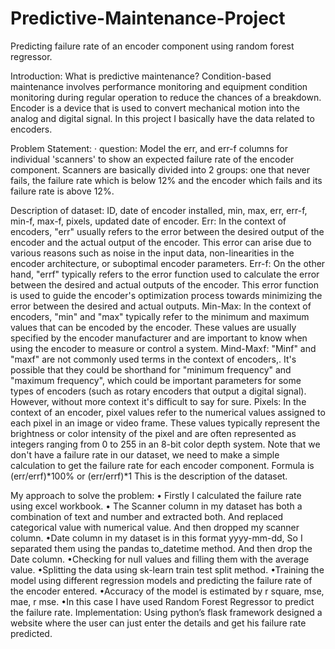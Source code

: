 # Predictive-Maintenance-Project
Predicting failure rate of an encoder component using random forest regressor.

Introduction: What is predictive maintenance? Condition-based maintenance involves performance monitoring and equipment condition monitoring during regular operation to reduce the chances of a breakdown. Encoder is a device that is used to convert mechanical motion into the analog and digital signal. In this project I basically have the data related to encoders.

Problem Statement: · question: Model the err, and err-f  columns for individual 'scanners' to show an expected  failure rate of the encoder component. 
Scanners are basically divided into 2 groups: one that never fails, the failure rate which is below 12% and the encoder which fails and its failure rate is above 12%.

Description of dataset: ID, date of encoder installed, min, max, err, err-f, min-f, max-f, pixels, updated date of encoder.
Err: In the context of encoders, "err" usually refers to the error between the desired output of the encoder and the actual output of the encoder. This error can arise due to various reasons such as noise in the input data, non-linearities in the encoder architecture, or suboptimal encoder parameters.
Err-f:  On the other hand, "errf" typically refers to the error function used to calculate the error between the desired and actual outputs of the encoder. This error function is used to guide the encoder's optimization process towards minimizing the error between the desired and actual outputs.
Min-Max: In the context of encoders, "min" and "max" typically refer to the minimum and maximum values that can be encoded by the encoder. These values are usually specified by the encoder manufacturer and are important to know when using the encoder to measure or control a system.
Mind-Maxf: "Minf" and "maxf" are not commonly used terms in the context of encoders,. It's possible that they could be shorthand for "minimum frequency" and "maximum frequency", which could be important parameters for some types of encoders (such as rotary encoders that output a digital signal). However, without more context it's difficult to say for sure.
Pixels: In the context of an encoder, pixel values refer to the numerical values assigned to each pixel in an image or video frame. These values typically represent the brightness or color intensity of the pixel and are often represented as integers ranging from 0 to 255 in an 8-bit color depth system.
Note that we don't have a failure rate in our dataset, we need to make a simple calculation to get the failure rate for each encoder component. Formula is (err/errf)*100% or (err/errf)*1
This is the description of the dataset.

My approach to solve the problem: • Firstly I calculated the failure rate using excel workbook.
• The Scanner column in my dataset has both a combination of text and number and extracted both. And replaced categorical value with numerical value. And then dropped my scanner column.
•Date column in my dataset is in this format yyyy-mm-dd, So I separated them using the pandas to_datetime method. And then drop the Date column.
•Checking for null values and filling them with the average value.
•Splitting the data using sk-learn train test split method.
•Training the model using different regression models and predicting the failure rate of the encoder entered.
•Accuracy of the model is estimated by r square, mse, mae, r mse. 
•In this case I have used Random Forest Regressor to predict the failure rate.
Implementation: Using python’s flask framework designed a website where the user can just enter the details and get his failure rate predicted.
